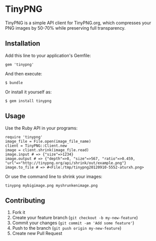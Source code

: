 # TinyPNG

TinyPNG is a simple API client for TinyPNG.org, which compresses your PNG images by 50-70% while preserving full transparency.

## Installation

Add this line to your application's Gemfile:

    gem 'tinypng'

And then execute:

    $ bundle

Or install it yourself as:

    $ gem install tinypng

## Usage

Use the Ruby API in your programs:

    require 'tinypng'
    image_file = File.open(image_file_name)
    client = TinyPNG::Client.new
	image = client.shrink(image_file.read)
	image.input # => {"size"=>1234}
	image.output # => {"depth"=>8, "size"=>567, "ratio"=>0.459, "url"=>"http://tinypng.org/api/shrink/out/example.png"}
	image.to_file # => #<File:/tmp/tinypng20120910-5552-aturxh.png>

Or use the command line to shrink your images:

    tinypng mybigimage.png myshrunkenimage.png

## Contributing

1. Fork it
2. Create your feature branch (`git checkout -b my-new-feature`)
3. Commit your changes (`git commit -am 'Add some feature'`)
4. Push to the branch (`git push origin my-new-feature`)
5. Create new Pull Request
